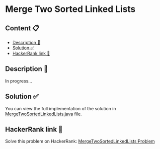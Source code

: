 # Merge Two Sorted Linked Lists

## Content 📋
- [Description 📃](#description-)
- [Solution ✅](#solution-)
- [HackerRank link 🔗](#hackerrank-link-)

## Description 📃
In progress...

## Solution ✅
You can view the full implementation of the solution in [MergeTwoSortedLinkedLists.java](MergeTwoSortedLinkedLists.java) file.

## HackerRank link 🔗
Solve this problem on HackerRank: [MergeTwoSortedLinkedLists Problem](https://www.hackerrank.com/challenges/merge-two-sorted-linked-lists/problem)